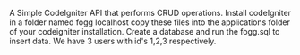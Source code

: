 A Simple CodeIgniter API that performs CRUD operations.
Install codeIgniter in a folder named fogg localhost copy these files into the applications folder of your  codeigniter installation.
Create a database and run the fogg.sql to insert data.
We have 3 users with id's 1,2,3 respectively.
